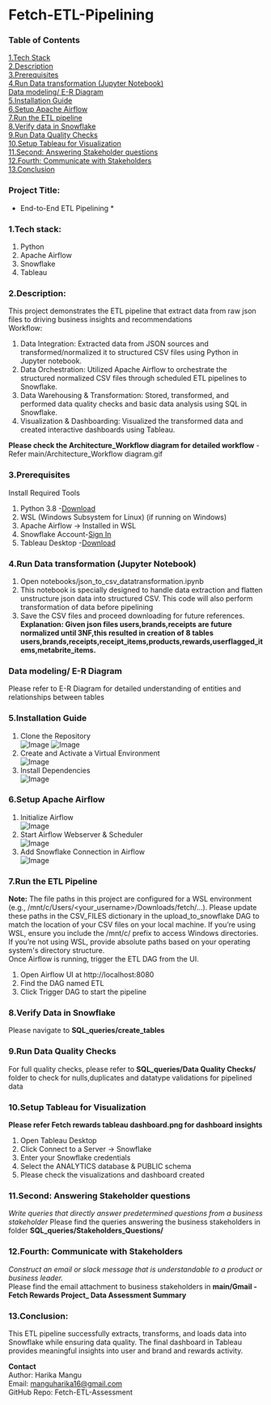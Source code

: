 # Fetch-ETL-Pipelining

### Table of Contents
[1.Tech Stack](#-1.Tech-Stack:)<br>
[2.Description](###-2.Description:)<br>
[3.Prerequisites](###-3.Prerequisites)<br>
[4.Run Data transformation (Jupyter Notebook)](###-4.Run-Data-transformation-(Jupyter-Notebook))<br>
[Data modeling/ E-R Diagram](###-Data-modeling/-E-R-Diagram)<br>
[5.Installation Guide](###-5.Installation-Guide)<br>
[6.Setup Apache Airflow](###-6.Setup-Apache-Airflow)<br>
[7.Run the ETL pipeline](###-7.Run-the-ETL-pipeline)<br>
[8.Verify data in Snowflake](###-8.Verify-data-in-Snowflake)<br>
[9.Run Data Quality Checks](###-9.Run-Data-Quality-Checks)<br>
[10.Setup Tableau for Visualization](###-10.Setup-Tableau-for-Visualization)<br>
[11.Second: Answering Stakeholder questions](###-11.Second:-Answering-Stakeholder-questions)<br>
[12.Fourth: Communicate with Stakeholders](###-12.Fourth:-Communicate-with-Stakeholders)<br>
[13.Conclusion](###-13.Conclusion)<br>

### Project Title:
* End-to-End ETL Pipelining *

### 1.Tech stack:
1. Python
2. Apache Airflow
3. Snowflake
4. Tableau

### 2.Description:
This project demonstrates the ETL pipeline that extract data from raw json files to driving business insights and recommendations<br>
Workflow:
1. Data Integration: Extracted data from JSON sources and transformed/normalized it to structured CSV files using Python in Jupyter notebook.<br>
2. Data Orchestration: Utilized Apache Airflow to orchestrate the structured normalized CSV files through scheduled ETL pipelines to Snowflake.<br>
3. Data Warehousing & Transformation: Stored, transformed, and performed data quality checks and basic data analysis using SQL in Snowflake.<br>
4. Visualization & Dashboarding: Visualized the transformed data and created interactive dashboards using Tableau.<br>

**Please check the Architecture_Workflow diagram for detailed workflow** -Refer main/Architecture_Workflow diagram.gif

### 3.Prerequisites
Install Required Tools
1. Python 3.8 -[Download](https://www.python.org/downloads/)<br>
2. WSL (Windows Subsystem for Linux) (if running on Windows)<br>
3. Apache Airflow -> Installed in WSL<br>
4. Snowflake Account-[Sign In](https://app.snowflake.com/)<br>
5. Tableau Desktop -[Download](https://www.tableau.com/support/releases)<br>

### 4.Run Data transformation (Jupyter Notebook)
1. Open notebooks/json_to_csv_datatransformation.ipynb<br>
2. This notebook is specially designed to handle data extraction and flatten unstructure json data into structured CSV. This code will also perform transformation of data before pipelining<br>
3. Save the CSV files and proceed downloading for future references.<br>
**Explanation: Given json files users,brands,receipts are future normalized until 3NF,this resulted in creation of 8 tables users,brands,receipts,receipt_items,products,rewards,userflagged_items,metabrite_items.**<br>

### Data modeling/ E-R Diagram
Please refer to E-R Diagram for detailed understanding of entities and relationships between tables

### 5.Installation Guide
1. Clone the Repository<br>
![Image](https://github.com/user-attachments/assets/97a1d43f-c61d-46d5-b581-c24fd6a03fa0)
![Image](https://github.com/user-attachments/assets/2db4800d-0444-4de5-9ca9-8bb80eef60df)
2. Create and Activate a Virtual Environment<br>
![Image](https://github.com/user-attachments/assets/dd62b510-7e76-4f9f-84b3-990d7cd0b211)
3. Install Dependencies<br>
![Image](https://github.com/user-attachments/assets/4e633e39-1d85-4e72-a94d-0c06449bb3f3)


### 6.Setup Apache Airflow
1. Initialize Airflow<br>
![Image](https://github.com/user-attachments/assets/5bb6a633-85ef-4bba-bc81-dbff3c218493)
2. Start Airflow Webserver & Scheduler<br>
![Image](https://github.com/user-attachments/assets/b493506e-779d-4a50-8f51-024f7a15d0eb)
3. Add Snowflake Connection in Airflow<br>
![Image](https://github.com/user-attachments/assets/06d94ab0-39d0-4114-a8cf-4628d12a1a2c)

### 7.Run the ETL Pipeline
**Note:** The file paths in this project are configured for a WSL environment (e.g., /mnt/c/Users/<your_username>/Downloads/fetch/...). Please update these paths in the CSV_FILES dictionary in the upload_to_snowflake DAG to match the location of your CSV files on your local machine.
If you’re using WSL, ensure you include the /mnt/c/ prefix to access Windows directories.
If you’re not using WSL, provide absolute paths based on your operating system's directory structure.<br>
Once Airflow is running, trigger the ETL DAG from the UI.<br>
1. Open Airflow UI at http://localhost:8080<br>
2. Find the DAG named ETL<br>
3. Click Trigger DAG to start the pipeline<br>

### 8.Verify Data in Snowflake<br>
Please navigate to **SQL_queries/create_tables**<br>

### 9.Run Data Quality Checks<br>
For full quality checks, please refer to **SQL_queries/Data Quality Checks/** folder to check for nulls,duplicates and datatype validations for pipelined data<br>


### 10.Setup Tableau for Visualization<br>
**Please refer Fetch rewards tableau dashboard.png for dashboard insights**</br>
1. Open Tableau Desktop<br>
2. Click Connect to a Server -> Snowflake<br>
3. Enter your Snowflake credentials<br>
4. Select the ANALYTICS database & PUBLIC schema<br>
5. Please check the visualizations and dashboard created<br>

### 11.Second: Answering Stakeholder questions
 *Write queries that directly answer predetermined questions from a business stakeholder*
 Please find the queries answering the business stakeholders in folder **SQL_queries/Stakeholders_Questions/**

 ### 12.Fourth: Communicate with Stakeholders
*Construct an email or slack message that is understandable to a product or business leader.*<br>
Please find the email attachment to business stakeholders in **main/Gmail - Fetch Rewards Project_ Data Assessment Summary**


### 13.Conclusion:<br>
This ETL pipeline successfully extracts, transforms, and loads data into Snowflake while ensuring data quality. The final dashboard in Tableau provides meaningful insights into user and brand and rewards activity.<br>




**Contact**<br>
Author: Harika Mangu<br>
Email: manguharika16@gmail.com<br>
GitHub Repo: Fetch-ETL-Assessment <br>
